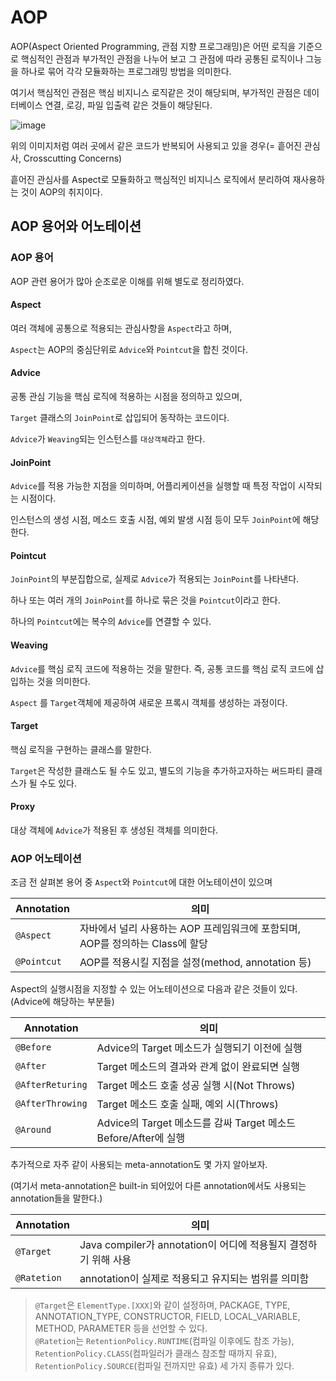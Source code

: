 # AOP

AOP(Aspect Oriented Programming, 관점 지향 프로그래밍)은 어떤 로직을 기준으로 핵심적인 관점과 부가적인 관점을 나누어 보고 그 관점에 따라 공통된 로직이나 그능을 하나로 묶어 각각 모듈화하는 프로그래밍 방법을 의미한다.  

여기서 핵심적인 관점은 핵심 비지니스 로직같은 것이 해당되며, 부가적인 관점은 데이터베이스 연결, 로깅, 파일 입출력 같은 것들이 해당된다.  

![image](https://user-images.githubusercontent.com/55227276/182312576-6ce75eee-0167-4841-b47c-4bc39c3be824.png)

위의 이미지처럼 여러 곳에서 같은 코드가 반복되어 사용되고 있을 경우(= 흩어진 관심사, Crosscutting Concerns)  

흩어진 관심사를 Aspect로 모듈화하고 핵심적인 비지니스 로직에서 분리하여 재사용하는 것이 AOP의 취지이다.  



## AOP 용어와 어노테이션

### AOP 용어

AOP 관련 용어가 많아 순조로운 이해를 위해 별도로 정리하였다.  

#### Aspect

여러 객체에 공통으로 적용되는 관심사항을 `Aspect`라고 하며,  

`Aspect`는 AOP의 중심단위로 `Advice`와 `Pointcut`을 합친 것이다.  

#### Advice

공통 관심 기능을 핵심 로직에 적용하는 시점을 정의하고 있으며,  

`Target` 클래스의 `JoinPoint`로 삽입되어 동작하는 코드이다.  

`Advice`가 `Weaving`되는 인스턴스를 `대상객쳬`라고 한다.  

#### JoinPoint

`Advice`를 적용 가능한 지점을 의미하며,  어플리케이션을 실행할 때 특정 작업이 시작되는 시점이다.  

인스턴스의 생성 시점, 메소드 호출 시점, 예외 발생 시점 등이 모두 `JoinPoint`에 해당한다.  

#### Pointcut

`JoinPoint`의 부분집합으로, 실제로 `Advice`가 적용되는 `JoinPoint`를 나타낸다.  

하나 또는 여러 개의 `JoinPoint`를 하나로 묶은 것을 `Pointcut`이라고 한다.  

하나의 `Pointcut`에는 복수의 `Advice`를 연결할 수 있다.  


#### Weaving

`Advice`를 핵심 로직 코드에 적용하는 것을 말한다. 즉, 공통 코드를 핵심 로직 코드에 삽입하는 것을 의미한다.  

`Aspect` 를 `Target`객체에 제공하여 새로운 프록시 객체를 생성하는 과정이다.  

#### Target

핵심 로직을 구현하는 클래스를 말한다.  

`Target`은 작성한 클래스도 될 수도 있고, 별도의 기능을 추가하고자하는 써드파티 클래스가 될 수도 있다.  

#### Proxy

대상 객체에 `Advice`가 적용된 후 생성된 객체를 의미한다.  



### AOP 어노테이션

조금 전 살펴본 용어 중 `Aspect`와 `Pointcut`에 대한 어노테이션이 있으며

| Annotation  | 의미                                                         |
| ----------- | ------------------------------------------------------------ |
| `@Aspect`   | 자바에서 널리 사용하는 AOP 프레임워크에 포함되며, AOP를 정의하는 Class에 할당 |
| `@Pointcut` | AOP를 적용시킬 지점을 설정(method, annotation 등)            |


Aspect의 실행시점을 지정할 수 있는 어노테이션으로 다음과 같은 것들이 있다.(Advice에 해당하는 부분들)   

| Annotation       | 의미                                                         |
| ---------------- | ------------------------------------------------------------ |
| `@Before`        | Advice의 Target 메소드가 실행되기 이전에 실행                |
| `@After`         | Target 메소드의 결과와 관계 없이 완료되면 실행               |
| `@AfterReturing` | Target 메소드 호출 성공 실행 시(Not Throws)                  |
| `@AfterThrowing` | Target 메소드 호출 실패, 예외 시(Throws)                     |
| `@Around`        | Advice의 Target 메소드를 감싸 Target 메소드 Before/After에 실행 |

추가적으로 자주 같이 사용되는 meta-annotation도 몇 가지 알아보자.  

(여기서 meta-annotation은 built-in 되어있어 다른 annotation에서도 사용되는 annotation들을 말한다.)  

| Annotation       | 의미                                                         |
| ---------------- | ------------------------------------------------------------ |
| `@Target`        | Java compiler가 annotation이 어디에 적용될지 결정하기 위해 사용 |
| `@Ratetion`      | annotation이 실제로 적용되고 유지되는 범위를 의미함             |

> `@Target`은 `ElementType.[XXX]`와 같이 설정하며, PACKAGE, TYPE, ANNOTATION_TYPE, CONSTRUCTOR, FIELD, LOCAL_VARIABLE, METHOD, PARAMETER 등을 선언할 수 있다.  
> `@Ratetion`는 `RetentionPolicy.RUNTIME`(컴파일 이후에도 참조 가능), `RetentionPolicy.CLASS`(컴파일러가 클래스 참조할 때까지 유효), `RetentionPolicy.SOURCE`(컴파일 전까지만 유효) 세 가지 종류가 있다.  
